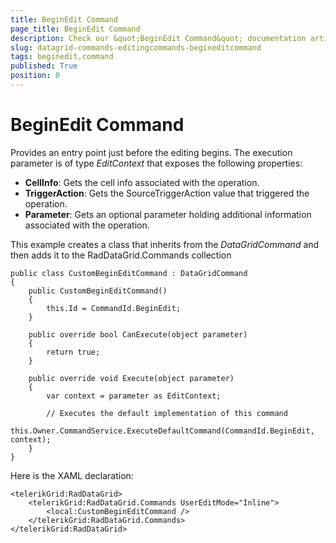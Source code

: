 ```yaml
---
title: BeginEdit Command
page_title: BeginEdit Command
description: Check our &quot;BeginEdit Command&quot; documentation article for RadDataGrid for UWP control.
slug: datagrid-commands-editingcommands-begineditcommand
tags: beginedit,command
published: True
position: 0
---
```


# BeginEdit Command

Provides an entry point just before the editing begins.
The execution parameter is of type *EditContext* that exposes the following properties:

* **CellInfo**: Gets the cell info associated with the operation.
* **TriggerAction**: Gets the SourceTriggerAction value that triggered the operation.
* **Parameter**: Gets an optional parameter holding additional information associated with the operation.

This example creates a class that inherits from the *DataGridCommand* and then adds it to the RadDataGrid.Commands collection

	public class CustomBeginEditCommand : DataGridCommand
	{
	    public CustomBeginEditCommand()
	    {
	        this.Id = CommandId.BeginEdit;
	    }
	
	    public override bool CanExecute(object parameter)
	    {
	        return true;
	    }
	
	    public override void Execute(object parameter)
	    {
	        var context = parameter as EditContext;
	
	        // Executes the default implementation of this command
	        this.Owner.CommandService.ExecuteDefaultCommand(CommandId.BeginEdit, context);
	    }
	}

Here is the XAML declaration:

	<telerikGrid:RadDataGrid>
	    <telerikGrid:RadDataGrid.Commands UserEditMode="Inline">
	        <local:CustomBeginEditCommand />
	    </telerikGrid:RadDataGrid.Commands>
	</telerikGrid:RadDataGrid>